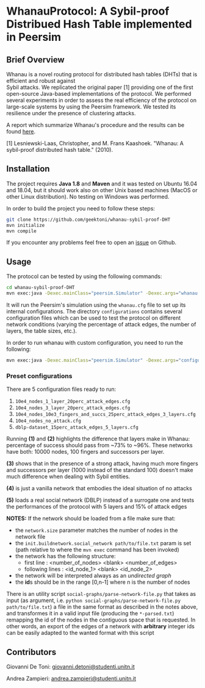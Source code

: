 # WhanauProtocol: A Sybil-proof Distribued Hash Table implemented in Peersim

## Brief Overview

Whanau  is  a  novel  routing  protocol  for  distributed hash  tables  (DHTs)  that  is  efficient  and  robust  against  
Sybil attacks. We replicated the original paper [1] providing one of the first open-source Java-based implementations of
the protocol. We performed several experiments in  order  to  assess  the  real  efficiency  of  the protocol on
large-scale systems by using the Peersim framework. We tested its resilience under the presence of clustering attacks.

A report which summarize Whanau's procedure and the results can be found [here](https://github.com/geektoni/whanau-sybil-proof-DHT/blob/master/report/report.pdf).

[1] Lesniewski-Laas, Christopher, and M. Frans Kaashoek. "Whanau: A sybil-proof distributed hash table." (2010).

## Installation

The project requires **Java 1.8** and **Maven** and it was tested on Ubuntu 16.04 and 18.04,
but it should work also on other Unix based machines (MacOS or other Linux distribution).
No testing on Windows was performed.

In order to build the project you need to follow these steps:

```bash
git clone https://github.com/geektoni/whanau-sybil-proof-DHT
mvn initialize
mvn compile
```
If you encounter any problems feel free to open an [issue](https://github.com/geektoni/whanau-sybil-proof-DHT/issues) on Github.


## Usage

The protocol can be tested by using the following commands:
```bash
cd whanau-sybil-proof-DHT
mvn exec:java -Dexec.mainClass="peersim.Simulator" -Dexec.args="whanau.cfg"
```
It will run the Peersim's simulation using the `whanau.cfg` file to set up
its internal configurations. The directory `configurations` contains several
configuration files which can be used to test the protocol on different network
conditions (varying the percentage of attack edges, the number of layers, the
table sizes, etc.).

In order to run whanau with custom configuration, you need to run the following:
```bash
mvn exec:java -Dexec.mainClass="peersim.Simulator" -Dexec.args="configurations/<filename>.cfg"
```
### Preset configurations

There are 5 configuration files ready to run:
 1. `10e4_nodes_1_layer_20perc_attack_edges.cfg`
 2. `10e4_nodes_3_layer_20perc_attack_edges.cfg`
 3. `10e4_nodes_10e3_fingers_and_succs_25perc_attack_edges_3_layers.cfg`
 4. `10e4_nodes_no_attack.cfg`
 5. `dblp-dataset_15perc_attack_edges_5_layers.cfg`

Running **(1)** and **(2)** highlights the difference that layers make in Whanau: percentage of success should pass from \~73% to \~96%. These networks have both: 10000 nodes, 100 fingers and successors per layer.

**(3)** shows that in the presence of a strong attack, having much more fingers and successors per layer (1000 instead of the standard 100) doesn't make much difference when dealing with Sybil entities.

**(4)** is just a vanilla network that embodies the ideal situation of no attacks

**(5)** loads a real social network (DBLP) instead of a surrogate one and tests the performances of the protocol with 5 layers and 15% of attack edges

**NOTES:** 
If the network should be loaded from a file make sure that:
 - the `network.size` parameter matches the number of nodes in the network file
 - the `init.buildnetwork.social_network path/to/file.txt` param is set (path relative to where the `mvn exec` command has been invoked)
 - the network has the following structure:
 	- first line : <number_of_nodes> \<blank> <number_of_edges>
 	- following lines : <id_node_1> \<blank> <id_node_2>
 - the network will be interpreted always as an *undirected graph*
 - the **id**s should be in the range [0,n-1] where n is the number of nodes

 There is an utility script `social-graphs/parse-network-file.py` that takes as input (as argument, i.e. `python social-graphs/parse-network-file.py path/to/file.txt`) a file in the same format as described in the notes above, and transformes it in a valid input file (producing the `*-parsed.txt`) remapping the id of the nodes in the contiguous space that is requested. In other words, an export of the edges of a network with **arbitrary** integer ids can be easily adapted to the wanted format with this script

## Contributors

Giovanni De Toni: [giovanni.detoni@studenti.unitn.it](mailto:giovanni.detoni@studenti.unitn.it)

Andrea Zampieri: [andrea.zampieri@studenti.unitn.it](mailto:andrea.zampieri@studenti.unitn.it)
